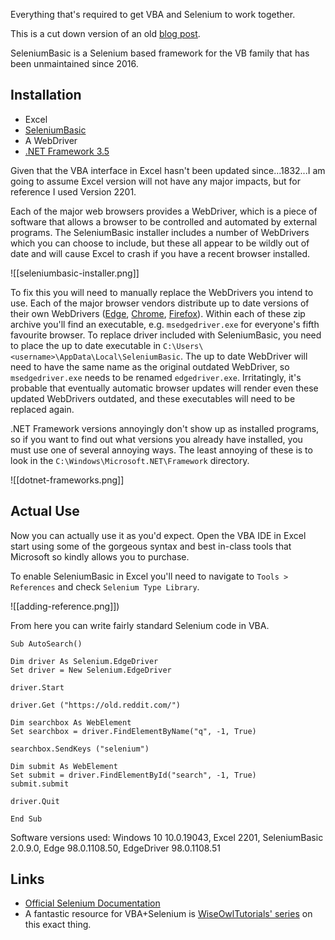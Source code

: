 Everything that's required to get VBA and Selenium to work together.

This is a cut down version of an old [blog post](https://zachmanson.com/blog/basic-seleniumbasic/).

SeleniumBasic is a Selenium based framework for the VB family that has been unmaintained since 2016.

## Installation

- Excel
- [SeleniumBasic](https://github.com/florentbr/SeleniumBasic/releases)
- A WebDriver
- [.NET Framework 3.5](https://www.microsoft.com/en-au/download/details.aspx?id=21)

Given that the VBA interface in Excel hasn't been updated since...1832...I am going to assume Excel version will not have any major impacts, but for reference I used Version 2201.

Each of the major web browsers provides a WebDriver, which is a piece of software that allows a browser to be controlled and automated by external programs. The SeleniumBasic installer includes a number of WebDrivers which you can choose to include, but these all appear to be wildly out of date and will cause Excel to crash if you have a recent browser installed.

![[seleniumbasic-installer.png]]

To fix this you will need to manually replace the WebDrivers you intend to use. Each of the major browser vendors distribute up to date versions of their own WebDrivers ([Edge](https://developer.microsoft.com/en-us/microsoft-edge/tools/webdriver/), [Chrome](https://chromedriver.chromium.org/downloads), [Firefox](https://github.com/mozilla/geckodriver/releases)). Within each of these zip archive you'll find an executable, e.g. `msedgedriver.exe` for everyone's fifth favourite browser. To replace driver included with SeleniumBasic, you need to place the up to date executable in `C:\Users\<username>\AppData\Local\SeleniumBasic`. The up to date WebDriver will need to have the same name as the original outdated WebDriver, so `msedgedriver.exe` needs to be renamed `edgedriver.exe`. Irritatingly, it's probable that eventually automatic browser updates will render even these updated WebDrivers outdated, and these executables will need to be replaced again.

.NET Framework versions annoyingly don't show up as installed programs, so if you want to find out what versions you already have installed, you must use one of several annoying ways. The least annoying of these is to look in the `C:\Windows\Microsoft.NET\Framework` directory.

![[dotnet-frameworks.png]]

## Actual Use

Now you can actually use it as you'd expect. Open the VBA IDE in Excel start using some of the gorgeous syntax and best in-class tools that Microsoft so kindly allows you to purchase.

To enable SeleniumBasic in Excel you'll need to navigate to `Tools > References` and check `Selenium Type Library`.

![[adding-reference.png]])

From here you can write fairly standard Selenium code in VBA.

```VB
Sub AutoSearch()

Dim driver As Selenium.EdgeDriver
Set driver = New Selenium.EdgeDriver

driver.Start

driver.Get ("https://old.reddit.com/")

Dim searchbox As WebElement
Set searchbox = driver.FindElementByName("q", -1, True)

searchbox.SendKeys ("selenium")

Dim submit As WebElement
Set submit = driver.FindElementById("search", -1, True)
submit.submit

driver.Quit

End Sub
```

Software versions used: Windows 10 10.0.19043, Excel 2201, SeleniumBasic 2.0.9.0, Edge 98.0.1108.50, EdgeDriver 98.0.1108.51

## Links

- [Official Selenium Documentation](https://www.selenium.dev/documentation/overview/)
- A fantastic resource for VBA+Selenium is [WiseOwlTutorials' series](https://youtube.com/playlist?list=PLNIs-AWhQzcl3xKvF8sVL4sWRWICj_clM) on this exact thing.
